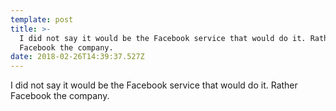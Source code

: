 ```yaml
---
template: post
title: >-
  I did not say it would be the Facebook service that would do it. Rather
  Facebook the company.
date: 2018-02-26T14:39:37.527Z
---
```

I did not say it would be the Facebook service that would do it. Rather Facebook the company.
